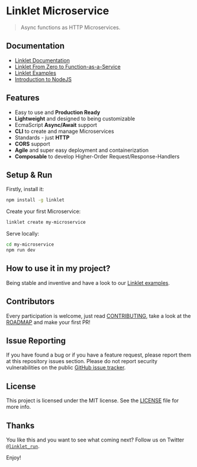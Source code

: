 # Linklet Microservice

> Async functions as HTTP Microservices.

## Documentation

* [Linklet Documentation](docs/README.md)
* [Linklet From Zero to Function-as-a-Service](docs/zero-to-faas.md)
* [Linklet Examples](https://github.com/codecommission/linklet-examples)
* [Introduction to NodeJS](https://github.com/mikebild/introduction-nodejs)

## Features

* Easy to use and **Production Ready**
* **Lightweight** and designed to being customizable
* EcmaScript **Async/Await** support
* **CLI** to create and manage Microservices
* Standards - just **HTTP**
* **CORS** support
* **Agile** and super easy deployment and containerization
* **Composable** to develop Higher-Order Request/Response-Handlers

## Setup & Run

Firstly, install it:

```bash
npm install -g linklet
```

Create your first Microservice:

```bash
linklet create my-microservice
```

Serve locally:

```bash
cd my-microservice
npm run dev
```

## How to use it in my project?

Being stable and inventive and have a look to our [Linklet examples](https://github.com/codecommission/linklet-examples).

## Contributors

Every participation is welcome, just read [CONTRIBUTING](CONTRIBUTING.md), take a look at the [ROADMAP](docs/ROADMAP.md) and make your first PR!

## Issue Reporting

If you have found a bug or if you have a feature request, please report them at this repository issues section. Please do not report security vulnerabilities on the public [GitHub issue tracker](https://github.com/codecommission/linklet/issues).

## License

This project is licensed under the MIT license. See the [LICENSE](LICENSE) file for more info.

## Thanks

You like this and you want to see what coming next? Follow us on Twitter [`@linklet_run`](https://twitter.com/linklet_run).

Enjoy!